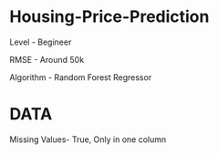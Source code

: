 # Housing-Price-Prediction

Level - Begineer

RMSE - Around 50k

Algorithm - Random Forest Regressor


# DATA 


Missing Values- True, Only in one column
